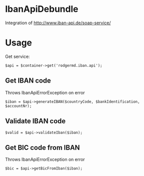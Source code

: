 IbanApiDebundle
===============

Integration of http://www.iban-api.de/soap-service/

Usage
===

Get service:

~~~
$api = $container->get('rodgermd.iban.api');
~~~

Get IBAN code
---
Throws IbanApiErrorException on error

~~~
$iban = $api->generateIBAN($countryCode, $bankIdentification, $accountNr); 
~~~

Validate IBAN code
---
~~~
$valid = $api->validateIban($iban);
~~~

Get BIC code from IBAN
---
Throws IbanApiErrorException on error

~~~
$bic = $api->getBicFromIban($iban); 
~~~
